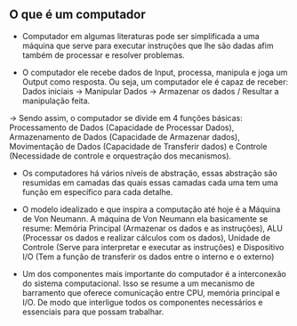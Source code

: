 ## O que é um computador

- Computador em algumas literaturas pode ser simplificada a uma máquina que serve para executar instruções que lhe são dadas afim também de processar e resolver problemas.

- O computador ele recebe dados de Input, processa, manipula e joga um Output como resposta. Ou seja, um computador ele é capaz de receber: Dados iniciais -> Manipular Dados -> Armazenar os dados / Resultar a manipulação feita.

-> Sendo assim, o computador se divide em 4 funções básicas: Processamento de Dados (Capacidade de Processar Dados), Armazenamento de Dados (Capacidade de Armazenar dados), Movimentação de Dados (Capacidade de Transferir dados) e Controle (Necessidade de controle e orquestração dos mecanismos).

- Os computadores há vários níveis de abstração, essas abstração são resumidas em camadas das quais essas camadas cada uma tem uma função em específico para cada detalhe.

- O modelo idealizado e que inspira a computação até hoje é a Máquina de Von Neumann. A máquina de Von Neumann ela basicamente se resume: Memória Principal (Armazenar os dados e as instruções), ALU (Processar os dados e realizar cálculos com os dados), Unidade de Controle (Serve para interpretar e executar as instruções) e Dispositivo I/O (Tem a função de transferir os dados entre o interno e o externo)

- Um dos componentes mais importante do computador é a interconexão do sistema computacional. Isso se resume a um mecanismo de barramento que oferece comunicação entre CPU, memória principal e I/O. De modo que interligue todos os componentes necessários e essenciais para que possam trabalhar.